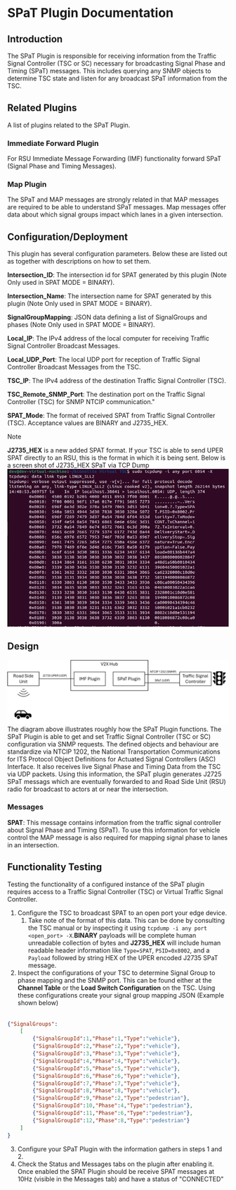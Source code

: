 # SPaT Plugin Documentation

## Introduction

The SPaT Plugin is responsible for receiving information from the Traffic Signal Controller (TSC or SC) necessary for broadcasting Signal Phase and Timing (SPaT) messages. This includes querying any SNMP objects to determine TSC state and listen for any broadcast SPaT information from the TSC.

## Related Plugins

A list of plugins related to the SPaT Plugin.

### Immediate Forward Plugin

For RSU Immediate Message Forwarding (IMF) functionality forward SPaT (Signal Phase and Timing Messages).

### Map Plugin

The SPaT and MAP messages are strongly related in that MAP messages are required to be able to understand SPaT messages. Map
messages offer data about which signal groups impact which lanes in a given intersection.

## Configuration/Deployment

This plugin has several configuration parameters. Below these are listed out as together with descriptions on how to set them.

**Intersection_ID**: The intersection id for SPAT generated by this plugin (Note Only used in SPAT MODE = BINARY).

**Intersection_Name**: The intersection name for SPAT generated by this plugin (Note Only used in SPAT MODE = BINARY).

**SignalGroupMapping**: JSON data defining a list of SignalGroups and phases (Note Only used in SPAT MODE = BINARY).

**Local_IP**: The IPv4 address of the local computer for receiving Traffic Signal Controller Broadcast Messages.

**Local_UDP_Port**: The local UDP port for reception of Traffic Signal Controller Broadcast Messages from the TSC.

**TSC_IP**: The IPv4 address of the destination Traffic Signal Controller (TSC).

**TSC_Remote_SNMP_Port**: The destination port on the Traffic Signal Controller (TSC) for SNMP NTCIP communication."

**SPAT_Mode**: The format of received SPAT from Traffic Signal Controller (TSC). Acceptance values are BINARY and J2735_HEX.
> [!NOTE]
> **J2735_HEX** is a new added SPAT format. If your TSC is able to send UPER SPAT directly to an RSU, this is the format in which it is being sent. Below is a screen shot of J2735_HEX SPaT via TCP Dump
![Alt text](docs/hex_tcpdump.png)

## Design

![Alt text](docs/spat_plugin_design.png)
The diagram above illustrates roughly how the SPaT Plugin functions. The SPaT Plugin is able to get and set Traffic Signal Controller (TSC or SC) configuration via SNMP requests. The defined objects and behaviour are standardize via NTCIP 1202, the National Transportation Communications for ITS Protocol Object Definitions for Actuated Signal Controllers (ASC) Interface. It also receives live Signal Phase and Timing Data from the TSC via UDP packets. Using this information, the SPaT plugin generates J2725 SPaT messags which are eventually forwarded to and Road Side Unit (RSU) radio for broadcast to actors at or near the intersection.

### Messages

**SPAT**: This message contains information from the traffic signal controller about Signal Phase and Timing (SPaT). To use this information for vehicle control the MAP message is also required for mapping signal phase to lanes in an intersection.

## Functionality Testing

Testing the functionality of a configured instance of the SPaT plugin requires access to a Traffic Signal Controller (TSC) or Virtual Traffic Signal Controller.

1) Configure the TSC to broadcast SPAT to an open port your edge device.
   1) Take note of the format of this data. This can be done by consulting the TSC manual or by inspecting it using `tcpdump -i any port <open_port> -X`.**BINARY** payloads will be complete human unreadable collection of bytes and **J2735_HEX** will include human readable header information like `Type=SPAT`, `PSID=0x8002`, and a `Payload` followed by string HEX of the UPER encoded J2735 SPaT message.
2) Inspect the configurations of your TSC to determine Signal Group to phase mapping and the SNMP port. This can be found either at the **Channel Table** or the **Load Switch Configuration** on the TSC. Using these configurations create your signal group mapping JSON (Example shown below)
```json

{"SignalGroups":
    [
        {"SignalGroupId":1,"Phase":1,"Type":"vehicle"},
        {"SignalGroupId":2,"Phase":2,"Type":"vehicle"},
        {"SignalGroupId":3,"Phase":3,"Type":"vehicle"},
        {"SignalGroupId":4,"Phase":4,"Type":"vehicle"},
        {"SignalGroupId":5,"Phase":5,"Type":"vehicle"},
        {"SignalGroupId":6,"Phase":6,"Type":"vehicle"},
        {"SignalGroupId":7,"Phase":7,"Type":"vehicle"},
        {"SignalGroupId":8,"Phase":8,"Type":"vehicle"},
        {"SignalGroupId":9,"Phase":2,"Type":"pedestrian"},
        {"SignalGroupId":10,"Phase":4,"Type":"pedestrian"},
        {"SignalGroupId":11,"Phase":6,"Type":"pedestrian"},
        {"SignalGroupId":12,"Phase":8,"Type":"pedestrian"}
    ]
}
```

3) Configure your SPaT Plugin with the information gathers in steps 1 and 2.
4) Check the Status and Messages tabs on the plugin after enabling it. Once enabled the SPAT Plugin should be receive SPAT messages at 10Hz (visible in the Messages tab) and have a status of "CONNECTED"